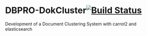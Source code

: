 # DBPRO-DokCluster[![Build Status](https://travis-ci.org/FranzTscharf/DBPRO-DokCluster.svg?branch=master)](https://travis-ci.org/FranzTscharf/DBPRO-DokCluster)
Development of a Document Clustering System with carrot2 and elasticsearch
